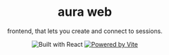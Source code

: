 <h1 align="center">aura web</h1>
<p align="center">frontend, that lets you create and connect to sessions.</p>

<div align="center" >

![Built with React](https://img.shields.io/badge/Built_with-React-047291?style=for-the-badge)
[![Powered by Vite](https://img.shields.io/badge/Powered_by-Vercel-black?style=for-the-badge)](https://deno.com/deploy)

</div>